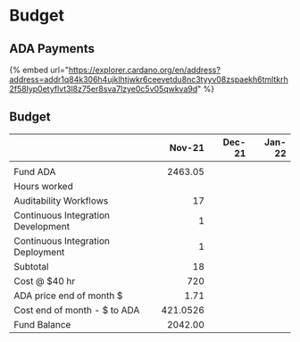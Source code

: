 # Budget

## ADA Payments

{% embed url="https://explorer.cardano.org/en/address?address=addr1q84k306h4ujklhtjwkr6ceevetdu8nc3tyyv08zspaekh6tmltkrh2f58lyp0etyflvt3l8z75er8sva7lzye0c5v05qwkva9d" %}

## Budget



|                                    |   Nov-21 | Dec-21 | Jan-22 |
| ---------------------------------- | -------: | -----: | -----: |
|                                    |          |        |        |
| Fund ADA                           |  2463.05 |        |        |
| Hours worked                       |          |        |        |
| Auditability Workflows             |       17 |        |        |
| Continuous Integration Development |        1 |        |        |
| Continuous Integration Deployment  |        1 |        |        |
| Subtotal                           |       18 |        |        |
| Cost @ $40 hr                      |      720 |        |        |
| ADA price end of month $           |     1.71 |        |        |
| Cost end of month - $ to ADA       | 421.0526 |        |        |
| Fund Balance                       |  2042.00 |        |        |
